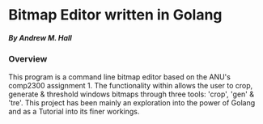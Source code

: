 # Bitmap Editor written in Golang
##### By Andrew M. Hall

### Overview
This program is a command line bitmap editor based on the ANU's comp2300 assignment 1. The functionality within allows the user
to crop, generate & threshold windows bitmaps through three tools: 'crop', 'gen' & 'tre'. This project has been mainly an
exploration into the power of Golang and as a Tutorial into its finer workings.


